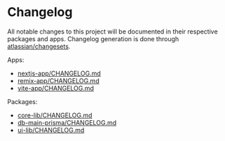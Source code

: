 # Changelog

All notable changes to this project will be documented
in their respective packages and apps. Changelog generation is
done through [atlassian/changesets](https://github.com/atlassian/changesets).

Apps:

- [nextjs-app/CHANGELOG.md](./apps/nextjs-app/CHANGELOG.md)
- [remix-app/CHANGELOG.md](./apps/remix-app/CHANGELOG.md)
- [vite-app/CHANGELOG.md](./apps/vite-app/CHANGELOG.md)

Packages:

- [core-lib/CHANGELOG.md](./packages/core-lib/CHANGELOG.md)
- [db-main-prisma/CHANGELOG.md](./packages/db-main-prisma/CHANGELOG.md)
- [ui-lib/CHANGELOG.md](./packages/ui-lib/CHANGELOG.md)
